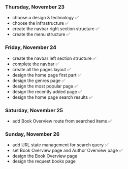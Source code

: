 ### Thursday, November 23

- choose a design & technology ✅
- choose the infrastructure ✅
- create the navbar right section structure ✅
- create the menu structure ✅

### Friday, November 24

- create the navbar left section structure ✅
- complete the navbar ✅
- create all the pages layout ✅
- design the home page first part ✅
- design the genres page ✅
- design the most popular page ✅
- design the recently added page ✅
- design the home page search results ✅

### Saturday, November 25

- add Book Overview route from searched items ✅

### Sunday, November 26

- add URL state management for search query ✅
- set Book Overview page and Author Overview page ✅
- design the Book Overview page
- design the request books page
